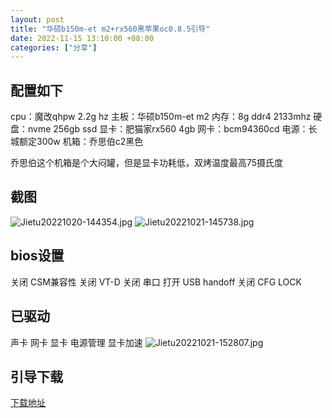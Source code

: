 ```yaml
---
layout: post
title: "华硕b150m-et m2+rx560黑苹果oc0.8.5引导"
date: 2022-11-15 13:10:00 +08:00
categories: ["分享"]
---
```


## 配置如下

cpu：魔改qhpw 2.2g hz
主板：华硕b150m-et m2
内存：8g ddr4 2133mhz
硬盘：nvme 256gb ssd
显卡：肥猫家rx560 4gb
网卡：bcm94360cd
电源：长城额定300w
机箱：乔思伯c2黑色

乔思伯这个机箱是个大闷罐，但是显卡功耗低，双烤温度最高75摄氏度

## 截图

![Jietu20221020-144354.jpg][1]
![Jietu20221021-145738.jpg][2]

## bios设置

关闭  CSM兼容性
关闭  VT-D
关闭  串口
打开  USB handoff
关闭  CFG LOCK

## 已驱动

声卡
网卡
显卡
电源管理
显卡加速
![Jietu20221021-152807.jpg][3]
## 引导下载
 [下载地址][4]


  [1]: https://blogcdn.asbid.cn/2022/10/21/1666335477.jpg
  [2]: https://blogcdn.asbid.cn/2022/10/21/1666335487.jpg
  [3]: https://blogcdn.asbid.cn/2022/10/21/1666337330.jpg
  [4]: https://bbs.dasbid.com/thread/22